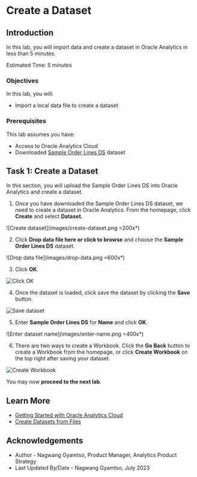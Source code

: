 # Create a Dataset

## Introduction

In this lab, you will import data and create a dataset in Oracle Analytics in less than 5 minutes.

Estimated Time: 5 minutes

### Objectives

In this lab, you will:
* Import a local data file to create a dataset


### Prerequisites

This lab assumes you have:
* Access to Oracle Analytics Cloud
* Downloaded [Sample Order Lines DS](https://objectstorage.us-ashburn-1.oraclecloud.com/p/x4wryiFOjhANhy2yDOy08kMOKKaR_b3jW6KX2Dpbi3cN3QCcdradiPZ7BJBNmtAM/n/idmqvvdwzckf/b/LiveLabs-Files/o/Sample%20Order%20Lines%20DS.xlsx) dataset


## Task 1: Create a Dataset
In this section, you will upload the Sample Order Lines DS into Oracle Analytics and create a dataset.

1. Once you have downloaded the Sample Order Lines DS dataset, we need to create a dataset in Oracle Analytics. From the homepage, click **Create** and select **Dataset.**

  ![Create dataset](images/create-dataset.png =200x*)

2. Click **Drop data file here or click to browse** and choose the **Sample Order Lines DS** dataset.

  ![Drop data file](images/drop-data.png =600x*)

3. Click **OK**.

  ![Click OK](images/click-ok.png)

4. Once the dataset is loaded, click save the dataset by clicking the **Save** button.

  ![Save dataset](images/save-dataset.png)

5. Enter **Sample Order Lines DS** for **Name** and click **OK**.

  ![Enter dataset name](images/enter-name.png =400x*)

6. There are two ways to create a Workbook. Click the **Go Back** button to create a Workbook from the homepage, or click **Create Workbook** on the top right after saving your dataset.

  ![Create Workbook](images/create-workbook.png)


You may now **proceed to the next lab**.

## Learn More
* [Getting Started with Oracle Analytics Cloud](https://docs.oracle.com/en/cloud/paas/analytics-cloud/acsgs/what-is-oracle-analytics-cloud.html#GUID-E68C8A55-1342-43BB-93BC-CA24E353D873)
* [Create Datasets from Files](https://docs.oracle.com/en/cloud/paas/analytics-cloud/acubi/create-dataset-files.html#GUID-995C1D56-1B02-49EC-B097-0492539427B9)

## Acknowledgements
* Author - Nagwang Gyamtso, Product Manager, Analytics Product Strategy
* Last Updated By/Date - Nagwang Gyamtso, July 2023
